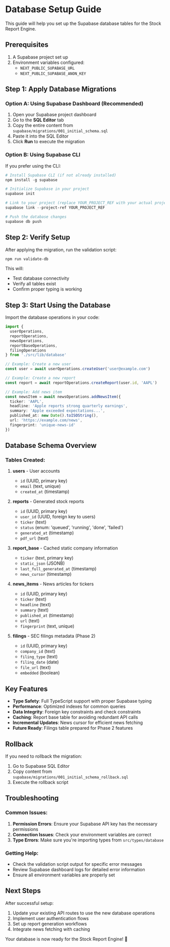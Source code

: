 # Database Setup Guide

This guide will help you set up the Supabase database tables for the Stock Report Engine.

## Prerequisites

1. A Supabase project set up
2. Environment variables configured:
   - `NEXT_PUBLIC_SUPABASE_URL`
   - `NEXT_PUBLIC_SUPABASE_ANON_KEY`

## Step 1: Apply Database Migrations

### Option A: Using Supabase Dashboard (Recommended)

1. Open your Supabase project dashboard
2. Go to the **SQL Editor** tab
3. Copy the entire content from `supabase/migrations/001_initial_schema.sql`
4. Paste it into the SQL Editor
5. Click **Run** to execute the migration

### Option B: Using Supabase CLI

If you prefer using the CLI:

```powershell
# Install Supabase CLI (if not already installed)
npm install -g supabase

# Initialize Supabase in your project
supabase init

# Link to your project (replace YOUR_PROJECT_REF with your actual project reference)
supabase link --project-ref YOUR_PROJECT_REF

# Push the database changes
supabase db push
```

## Step 2: Verify Setup

After applying the migration, run the validation script:

```powershell
npm run validate-db
```

This will:
- Test database connectivity
- Verify all tables exist
- Confirm proper typing is working

## Step 3: Start Using the Database

Import the database operations in your code:

```typescript
import { 
  userOperations, 
  reportOperations, 
  newsOperations, 
  reportBaseOperations,
  filingOperations 
} from './src/lib/database'

// Example: Create a new user
const user = await userOperations.createUser('user@example.com')

// Example: Create a new report
const report = await reportOperations.createReport(user.id, 'AAPL')

// Example: Add news item
const newsItem = await newsOperations.addNewsItem({
  ticker: 'AAPL',
  headline: 'Apple reports strong quarterly earnings',
  summary: 'Apple exceeded expectations...',
  published_at: new Date().toISOString(),
  url: 'https://example.com/news',
  fingerprint: 'unique-news-id'
})
```

## Database Schema Overview

### Tables Created:

1. **users** - User accounts
   - `id` (UUID, primary key)
   - `email` (text, unique)
   - `created_at` (timestamp)

2. **reports** - Generated stock reports
   - `id` (UUID, primary key)
   - `user_id` (UUID, foreign key to users)
   - `ticker` (text)
   - `status` (enum: 'queued', 'running', 'done', 'failed')
   - `generated_at` (timestamp)
   - `pdf_url` (text)

3. **report_base** - Cached static company information
   - `ticker` (text, primary key)
   - `static_json` (JSONB)
   - `last_full_generated_at` (timestamp)
   - `news_cursor` (timestamp)

4. **news_items** - News articles for tickers
   - `id` (UUID, primary key)
   - `ticker` (text)
   - `headline` (text)
   - `summary` (text)
   - `published_at` (timestamp)
   - `url` (text)
   - `fingerprint` (text, unique)

5. **filings** - SEC filings metadata (Phase 2)
   - `id` (UUID, primary key)
   - `company_id` (text)
   - `filing_type` (text)
   - `filing_date` (date)
   - `file_url` (text)
   - `embedded` (boolean)

## Key Features

- **Type Safety**: Full TypeScript support with proper Supabase typing
- **Performance**: Optimized indexes for common queries
- **Data Integrity**: Foreign key constraints and check constraints
- **Caching**: Report base table for avoiding redundant API calls
- **Incremental Updates**: News cursor for efficient news fetching
- **Future Ready**: Filings table prepared for Phase 2 features

## Rollback

If you need to rollback the migration:

1. Go to Supabase SQL Editor
2. Copy content from `supabase/migrations/001_initial_schema_rollback.sql`
3. Execute the rollback script

## Troubleshooting

### Common Issues:

1. **Permission Errors**: Ensure your Supabase API key has the necessary permissions
2. **Connection Issues**: Check your environment variables are correct
3. **Type Errors**: Make sure you're importing types from `src/types/database`

### Getting Help:

- Check the validation script output for specific error messages
- Review Supabase dashboard logs for detailed error information
- Ensure all environment variables are properly set

## Next Steps

After successful setup:
1. Update your existing API routes to use the new database operations
2. Implement user authentication flows
3. Set up report generation workflows
4. Integrate news fetching with caching

Your database is now ready for the Stock Report Engine! 🚀